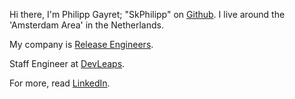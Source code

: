 Hi there, I'm Philipp Gayret; "SkPhilipp" on [Github](https://github.com/SkPhilipp).
I live around the 'Amsterdam Area' in the Netherlands.

My company is [Release Engineers](https://release-engineers.com).

Staff Engineer at [DevLeaps](https://www.devleaps.nl/).

For more, read [LinkedIn](https://linkedin.com/in/philippp).
